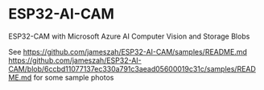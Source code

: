 # ESP32-AI-CAM
ESP32-CAM with Microsoft Azure AI Computer Vision and Storage Blobs

See https://github.com/jameszah/ESP32-AI-CAM/samples/README.md 
https://github.com/jameszah/ESP32-AI-CAM/blob/6ccbd11077137ec330a791c3aead05600019c31c/samples/README.md for some sample photos
